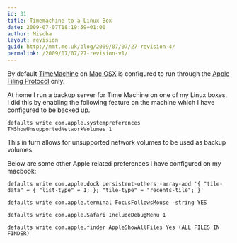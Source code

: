 ```yaml
---
id: 31
title: Timemachine to a Linux Box
date: 2009-07-07T18:19:59+01:00
author: Mischa
layout: revision
guid: http://mmt.me.uk/blog/2009/07/07/27-revision-4/
permalink: /2009/07/07/27-revision-v1/
---
```

 

By default [TimeMachine](http://www.apple.com/macosx/features/timemachine.html) on [Mac OSX](http://www.apple.com/macosx/) is configured to run through the [Apple Filing Protocol](http://en.wikipedia.org/wiki/Apple_Filing_Protocol) only. 

At home I run a backup server for Time Machine on one of my Linux boxes, I did this by enabling the following feature on the machine which I have configured to be backed up. 

`defaults write com.apple.systempreferences TMShowUnsupportedNetworkVolumes 1` 

This in turn allows for unsupported network volumes to be used as backup volumes. 

Below are some other Apple related preferences I have configured on my macbook:

`defaults write com.apple.dock persistent-others -array-add '{ "tile-data" = { "list-type" = 1; }; "tile-type" = "recents-tile"; }'`

`defaults write com.apple.terminal FocusFollowsMouse -string YES`

`defaults write com.apple.Safari IncludeDebugMenu 1`

`defaults write com.apple.finder AppleShowAllFiles Yes (ALL FILES IN FINDER)`